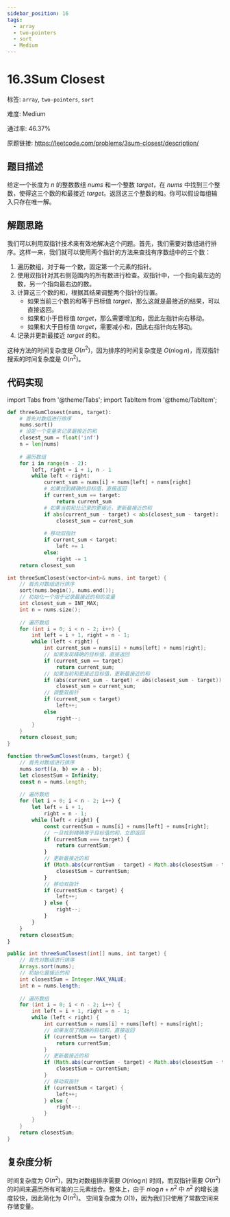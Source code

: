 ```yaml
---
sidebar_position: 16
tags:
  - array
  - two-pointers
  - sort
  - Medium
---
```


# 16.3Sum Closest

标签: `array`, `two-pointers`, `sort`

难度: Medium

通过率: 46.37%

原题链接: https://leetcode.com/problems/3sum-closest/description/

## 题目描述
给定一个长度为 $n$ 的整数数组 $nums$ 和一个整数 $target$，在 $nums$ 中找到三个整数，使得这三个数的和最接近 $target$。返回这三个整数的和。你可以假设每组输入只存在唯一解。

## 解题思路
我们可以利用双指针技术来有效地解决这个问题。首先，我们需要对数组进行排序。这样一来，我们就可以使用两个指针的方法来查找有序数组中的三个数：

1. 遍历数组，对于每一个数，固定第一个元素的指针。
2. 使用双指针对其右侧范围内的所有数进行检查。双指针中，一个指向最左边的数，另一个指向最右边的数。
3. 计算这三个数的和，根据其结果调整两个指针的位置。
    - 如果当前三个数的和等于目标值 $target$，那么这就是最接近的结果，可以直接返回。
    - 如果和小于目标值 $target$，那么需要增加和，因此左指针向右移动。
    - 如果和大于目标值 $target$，需要减小和，因此右指针向左移动。
4. 记录并更新最接近 $target$ 的和。

这种方法的时间复杂度是 $O(n^2)$，因为排序的时间复杂度是 $O(n\log n)$，而双指针搜索的时间复杂度是 $O(n^2)$。

## 代码实现
import Tabs from '@theme/Tabs';
import TabItem from '@theme/TabItem';

<Tabs>
<TabItem value="python" label="Python">

```python
def threeSumClosest(nums, target):
    # 首先对数组进行排序
    nums.sort()
    # 设定一个变量来记录最接近的和
    closest_sum = float('inf')
    n = len(nums)
    
    # 遍历数组
    for i in range(n - 2):
        left, right = i + 1, n - 1
        while left < right:
            current_sum = nums[i] + nums[left] + nums[right]
            # 如果找到精确的目标值，直接返回
            if current_sum == target:
                return current_sum
            # 如果当前和比记录的更接近，更新最接近的和
            if abs(current_sum - target) < abs(closest_sum - target):
                closest_sum = current_sum
            
            # 移动双指针
            if current_sum < target:
                left += 1
            else:
                right -= 1
    return closest_sum
```

</TabItem>
<TabItem value="cpp" label="C++">

```cpp
int threeSumClosest(vector<int>& nums, int target) {
    // 首先对数组进行排序
    sort(nums.begin(), nums.end());
    // 初始化一个用于记录最接近的和的变量
    int closest_sum = INT_MAX;
    int n = nums.size();
    
    // 遍历数组
    for (int i = 0; i < n - 2; i++) {
        int left = i + 1, right = n - 1;
        while (left < right) {
            int current_sum = nums[i] + nums[left] + nums[right];
            // 如果发现精确的目标值，直接返回
            if (current_sum == target)
                return current_sum;
            // 如果当前和更接近目标值，更新最接近的和
            if (abs(current_sum - target) < abs(closest_sum - target))
                closest_sum = current_sum;
            // 调整双指针
            if (current_sum < target)
                left++;
            else
                right--;
        }
    }
    return closest_sum;
}
```

</TabItem>
<TabItem value="javascript" label="JavaScript">

```javascript
function threeSumClosest(nums, target) {
    // 首先对数组进行排序
    nums.sort((a, b) => a - b);
    let closestSum = Infinity;
    const n = nums.length;
    
    // 遍历数组
    for (let i = 0; i < n - 2; i++) {
        let left = i + 1,
            right = n - 1;
        while (left < right) {
            const currentSum = nums[i] + nums[left] + nums[right];
            // 一旦找到精确等于目标值的和，立即返回
            if (currentSum === target) {
                return currentSum;
            }
            // 更新最接近的和
            if (Math.abs(currentSum - target) < Math.abs(closestSum - target)) {
                closestSum = currentSum;
            }
            // 移动双指针
            if (currentSum < target) {
                left++;
            } else {
                right--;
            }
        }
    }
    return closestSum;
}
```

</TabItem>
<TabItem value="java" label="Java">

```java
public int threeSumClosest(int[] nums, int target) {
    // 首先对数组进行排序
    Arrays.sort(nums);
    // 初始化最接近的和
    int closestSum = Integer.MAX_VALUE;
    int n = nums.length;
    
    // 遍历数组
    for (int i = 0; i < n - 2; i++) {
        int left = i + 1, right = n - 1;
        while (left < right) {
            int currentSum = nums[i] + nums[left] + nums[right];
            // 如果发现了精确的目标和，直接返回
            if (currentSum == target) {
                return currentSum;
            }
            // 更新最接近的和
            if (Math.abs(currentSum - target) < Math.abs(closestSum - target)) {
                closestSum = currentSum;
            }
            // 移动双指针
            if (currentSum < target) {
                left++;
            } else {
                right--;
            }
        }
    }
    return closestSum;
}
```

</TabItem>
</Tabs>

## 复杂度分析
时间复杂度为 $O(n^2)$，因为对数组排序需要 $O(n\log n)$ 时间，而双指针需要 $O(n^2)$ 的时间来遍历所有可能的三元素组合。整体上，由于 $n \log n + n^2$ 中 $n^2$ 的增长速度较快，因此简化为 $O(n^2)$。
空间复杂度为 $O(1)$，因为我们只使用了常数空间来存储变量。
